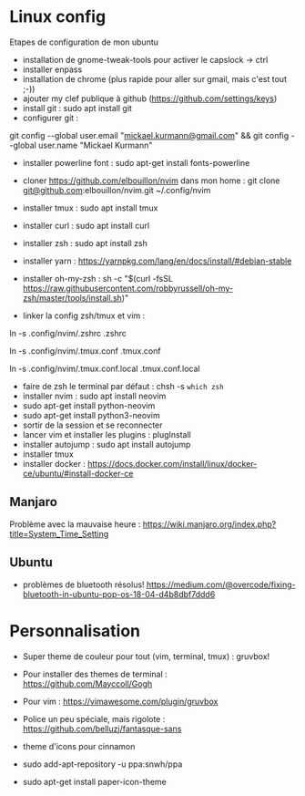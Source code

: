 # Linux config
Etapes de configuration de mon ubuntu

* installation de gnome-tweak-tools pour activer le capslock -> ctrl
* installer enpass
* installation de chrome (plus rapide pour aller sur gmail, mais c'est tout ;-))
* ajouter my clef publique à github (https://github.com/settings/keys)
* install git : sudo apt install git
* configurer git : 

git config --global user.email "mickael.kurmann@gmail.com" && git config --global user.name "Mickael Kurmann"


* installer powerline font : sudo apt-get install fonts-powerline
* cloner https://github.com/elbouillon/nvim dans mon home : git clone git@github.com:elbouillon/nvim.git ~/.config/nvim

* installer tmux : sudo apt install tmux
* installer curl : sudo apt install curl
* installer zsh : sudo apt install zsh
* installer yarn : https://yarnpkg.com/lang/en/docs/install/#debian-stable
* installer oh-my-zsh : sh -c "$(curl -fsSL https://raw.githubusercontent.com/robbyrussell/oh-my-zsh/master/tools/install.sh)"

* linker la config zsh/tmux et vim : 

ln -s .config/nvim/.zshrc .zshrc

ln -s .config/nvim/.tmux.conf .tmux.conf

ln -s .config/nvim/.tmux.conf.local .tmux.conf.local

* faire de zsh le terminal par défaut : chsh -s `which zsh`
* installer nvim : sudo apt install neovim
* sudo apt-get install python-neovim
* sudo apt-get install python3-neovim
* sortir de la session et se reconnecter
* lancer vim et installer les plugins : plugInstall
* installer autojump : sudo apt install autojump
* installer tmux
* installer docker : https://docs.docker.com/install/linux/docker-ce/ubuntu/#install-docker-ce


## Manjaro

Problème avec la mauvaise heure : https://wiki.manjaro.org/index.php?title=System_Time_Setting

## Ubuntu

* problèmes de bluetooth résolus!
https://medium.com/@overcode/fixing-bluetooth-in-ubuntu-pop-os-18-04-d4b8dbf7ddd6

# Personnalisation

* Super theme de couleur pour tout (vim, terminal, tmux) : gruvbox!
* Pour installer des themes de terminal : https://github.com/Mayccoll/Gogh
* Pour vim : https://vimawesome.com/plugin/gruvbox
* Police un peu spéciale, mais rigolote : https://github.com/belluzj/fantasque-sans

* theme d'icons pour cinnamon
* sudo add-apt-repository -u ppa:snwh/ppa
* sudo apt-get install paper-icon-theme
